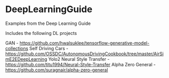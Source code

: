 # DeepLearningGuide
Examples from the Deep Learning Guide

Includes the following DL projects

GAN - https://github.com/hwalsuklee/tensorflow-generative-model-collections
Self Driving Cars - https://github.com/OSSDC/AutonomousDrivingCookbook/tree/master/AirSimE2EDeepLearning
Yolo2
Neural Style Transfer - https://github.com/titu1994/Neural-Style-Transfer
Alpha Zero General - https://github.com/suragnair/alpha-zero-general


